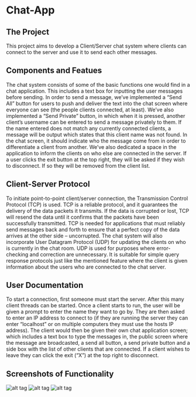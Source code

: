 # Chat-App

## The Project

This project aims to develop a Client/Server chat system where clients can connect to the server and use it to send each other messages.

## Components and Featues

The chat system consists of some of the basic functions one would find in a chat application. This includes a text box for inputting the user messages before sending. In order to send a message, we’ve implemented a “Send All” button for users to push and deliver the text into the chat screen where everyone can see (the people clients connected, at least). We’ve also implemented a “Send Private” button, in which when it is pressed, another client’s username can be entered to send a message privately to them. If the name entered does not match any currently connected clients, a message will be output which states that this client name was not found. In the chat screen, it should indicate who the message come from in order to differentiate a client from another. We’ve also dedicated a space in the application to inform the clients on who else are connected in the server. If a user clicks the exit button at the top right, they will be asked if they wish to disconnect. If so they will be removed from the client list. 

## Client-Server Protocol

To initiate point-to-point client/server connection, the Transmission Control Protocol (TCP) is used. TCP is a reliable protocol, and it guarantees the delivery of the data packets it transmits. If the data is corrupted or lost, TCP will resend the data until it confirms that the packets have been successfully transmitted. TCP is needed for applications that must reliably send messages back and forth to ensure that a perfect copy of the data arrives at the other side – uncorrupted.
The chat system will also incorporate User Datagram Protocol (UDP) for updating the clients on who is currently in the chat room. UDP is used for purposes where error-checking and correction are unnecessary. It is suitable for simple query response protocols just like the mentioned feature where the client is given information about the users who are connected to the chat server.

## User Documentation

To start a connection, first someone must start the server. After this many client threads can be started. Once a client starts to run, the user will be given a prompt to enter the name they want to go by. They are then asked to enter an IP address to connect to (if they are running the server they can enter “localhost” or on multiple computers they must use the hosts IP address). The client would then be given their own chat application screen; which includes a text box to type the messages in, the public screen where the message are broadcasted, a send all button, a send private button and a side box with the list of other clients that are connected. If a client wishes to leave they can click the exit (“X”) at the top right to disconnect.

## Screenshots of Functionality

![alt tag](http://puu.sh/swVjz/53eaa77b07.jpg)
![alt tag](http://puu.sh/swVf6/63f38cfedd.JPG)
![alt tag](http://puu.sh/swVgt/78a984b49a.jpg)


